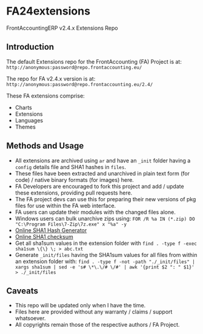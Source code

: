 # FA24extensions
FrontAccountingERP v2.4.x Extensions Repo

## Introduction

The default Extensions repo for the FrontAccounting (FA) Project is at:
`http://anonymous:password@repo.frontaccounting.eu/`

The repo for FA v2.4.x version is at:
`http://anonymous:password@repo.frontaccounting.eu/2.4/`

These FA extensions comprise:
* Charts
* Extensions
* Languages
* Themes

## Methods and Usage
* All extensions are archived using `ar` and have an `_init` folder having a `config` details file and SHA1 hashes in `files`.
* These files have been extracted and unarchived in plain text form (for code) / native binary formats (for images) here.
* FA Developers are encouraged to fork this project and add / update these extensions, providing pull requests here.
* The FA project devs can use this for preparing their new versions of pkg files for use within the FA web interface.
* FA users can update their modules with the changed files alone.
* Windows users can bulk unarchive zips using:
`FOR /R %a IN (*.zip) DO "C:\Program Files\7-Zip\7z.exe" x "%a" -y`
* [Online SHA1 Hash Generator](http://hash.online-convert.com/sha1-generator)
* [Online SHA1 checksum](https://emn178.github.io/online-tools/sha1_checksum.html)
* Get all sha1sum values in the extension folder with `find . -type f -exec sha1sum \{\} \; > abc.txt`
* Generate `_init/files` having the SHA1sum values for all files from within an extension folder with:
`find . -type f -not -path "./_init/files" | xargs sha1sum | sed -e 's# \*\.\/# \/#' | awk '{print $2 ": " $1}' > ./_init/files`

## Caveats
* This repo will be updated only when I have the time.
* Files here are provided without any warranty / claims / support whatsoever.
* All copyrights remain those of the respective authors / FA Project.

